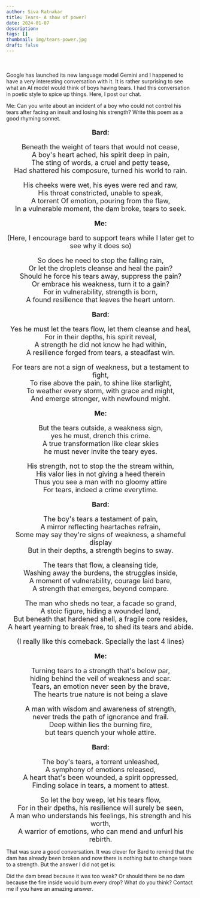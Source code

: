 ```yaml
---
author: Siva Ratnakar
title: Tears- A show of power?
date: 2024-01-07
description: 
tags: []
thumbnail: img/tears-power.jpg
draft: false
---
```

<br><br>
Google has launched its new language model Gemini and I happened to have a very interesting conversation with it. It is rather surprising to see what an AI model would think of boys having tears. I had this conversation in poetic style to spice up things. Here, I post our chat. 

Me:
Can you write about an incident of a boy who could not control his tears after facing an insult and losing his strength? Write this poem as a good rhyming sonnet.<br>
<center>
<font size="4">

<b>Bard:</b>

Beneath the weight of tears that would not cease,<br>
A boy's heart ached, his spirit deep in pain,<br>
The sting of words, a cruel and petty tease,<br>
Had shattered his composure, turned his world to rain.<br>

His cheeks were wet, his eyes were red and raw,<br>
His throat constricted, unable to speak,<br>
A torrent Of emotion, pouring from the flaw,<br>
In a vulnerable moment, the dam broke, tears to seek.<br>

<b>Me:</b>

(Here, I encourage bard to support tears while I later get to see why it does so)

So does he need to stop the falling rain,<br>
Or let the droplets cleanse and heal the pain?<br>
Should he force his tears away, suppress the pain?<br>
Or embrace his weakness, turn it to a gain?<br>
For in vulnerability, strength is born,<br>
A found resilience that leaves the heart untorn.<br>

<b>Bard:</b>

Yes he must let the tears flow, let them cleanse and heal,<br>
For in their depths, his spirit reveal,<br>
A strength he did not know he had within,<br>
A resilience forged from tears, a steadfast win.<br>

For tears are not a sign of weakness, but a testament to fight,<br>
To rise above the pain, to shine like starlight,<br>
To weather every storm, with grace and might,<br>
And emerge stronger, with newfound might.<br>

<b>Me:</b>

But the tears outside, a weakness sign,<br>
yes he must, drench this crime.<br>
A true transformation like clear skies<br>
he must never invite the teary eyes.<br>

His strength, not to stop the the stream within,<br>
His valor lies in not giving a heed therein<br>
Thus you see a man with no gloomy attire<br>
For tears, indeed a crime everytime.<br>

<b>Bard:</b>

The boy's tears a testament of pain,<br>
A mirror reflecting heartaches refrain,<br>
Some may say they're signs of weakness, a shameful display<br>
But in their depths, a strength begins to sway.<br>

The tears that flow, a cleansing tide,<br>
Washing away the burdens, the struggles inside,<br>
A moment of vulnerability, courage laid bare,<br>
A strength that emerges, beyond compare.<br>

The man who sheds no tear, a facade so grand,<br>
A stoic figure, hiding a wounded land,<br>
But beneath that hardened shell, a fragile core resides,<br>
A heart yearning to break free, to shed its tears and abide.<br>

(I really like this comeback. Specially the last 4 lines)

<b>Me:</b>

Turning tears to a strength that's below par,<br>
hiding behind the veil of weakness and scar.<br>
Tears, an emotion never seen by the brave,<br>
The hearts true nature is not being a slave<br>

A man with wisdom and awareness of strength,<br>
never treds the path of ignorance and frail.<br>
Deep within lies the burning fire,<br>
but tears quench your whole attire.<br>

<b>Bard:</b>

The boy's tears, a torrent unleashed,<br>
A symphony of emotions released,<br>
A heart that's been wounded, a spirit oppressed,<br>
Finding solace in tears, a moment to attest.<br>

So let the boy weep, let his tears flow,<br>
For in their dpeths, his resilience will surely be seen,<br>
A man who understands his feelings, his strength and his worth,<br>
A warrior of emotions, who can mend and unfurl his rebirth.
</font></center>

That was sure a good conversation. It was clever for Bard to remind that the dam has already been broken and now there is nothing but to change tears to a strength. But the answer I did not get is: 

Did the dam bread because it was too weak? Or should there be no dam because the fire inside would burn every drop?
What do you think? Contact me if you have an amazing answer.